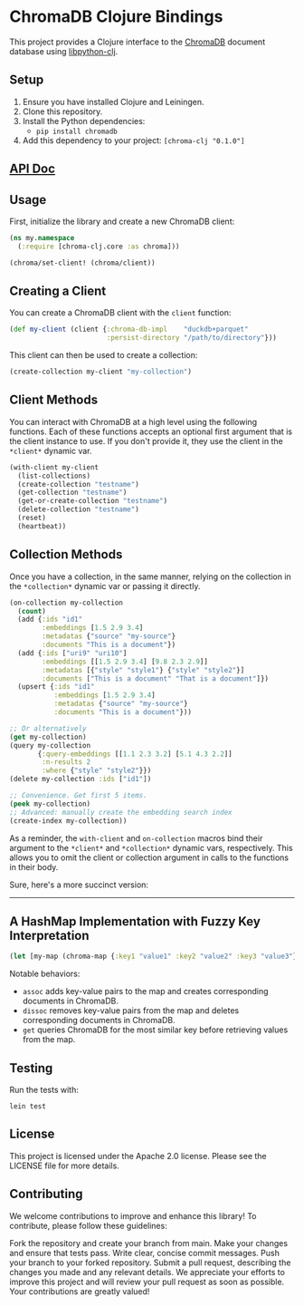 # ChromaDB Clojure Bindings

This project provides a Clojure interface to the [ChromaDB](https://docs.trychroma.com/) document database using [libpython-clj](https://github.com/clj-python/libpython-clj). 

## Setup

1. Ensure you have installed Clojure and Leiningen.
2. Clone this repository.
3. Install the Python dependencies:
   - `pip install chromadb`
4. Add this dependency to your project: `[chroma-clj "0.1.0"]`

## [API Doc](https://tristefigure.github.io/chroma-clj/index.html)

## Usage

First, initialize the library and create a new ChromaDB client:

```clojure
(ns my.namespace
  (:require [chroma-clj.core :as chroma]))

(chroma/set-client! (chroma/client))
```

## Creating a Client

You can create a ChromaDB client with the `client` function:

```clojure
(def my-client (client {:chroma-db-impl    "duckdb+parquet"
                        :persist-directory "/path/to/directory"}))
```

This client can then be used to create a collection:

```clojure
(create-collection my-client "my-collection")
```

## Client Methods

You can interact with ChromaDB at a high level using the following functions. Each of these functions accepts an optional first argument that is the client instance to use. If you don't provide it, they use the client in the `*client*` dynamic var.

```clojure
(with-client my-client
  (list-collections)
  (create-collection "testname")
  (get-collection "testname")
  (get-or-create-collection "testname")
  (delete-collection "testname")
  (reset)
  (heartbeat))
```

## Collection Methods

Once you have a collection, in the same manner, relying on the collection in the `*collection*` dynamic var or passing it directly.

```clojure
(on-collection my-collection
  (count)
  (add {:ids "id1"
        :embeddings [1.5 2.9 3.4]
        :metadatas {"source" "my-source"}
        :documents "This is a document"})
  (add {:ids ["uri9" "uri10"]
        :embeddings [[1.5 2.9 3.4] [9.8 2.3 2.9]]
        :metadatas [{"style" "style1"} {"style" "style2"}]
        :documents ["This is a document" "That is a document"]})
  (upsert {:ids "id1"
           :embeddings [1.5 2.9 3.4]
           :metadatas {"source" "my-source"}
           :documents "This is a document"}))

;; Or alternatively
(get my-collection)
(query my-collection
       {:query-embeddings [[1.1 2.3 3.2] [5.1 4.3 2.2]]
        :n-results 2
        :where {"style" "style2"}})
(delete my-collection :ids ["id1"])

;; Convenience. Get first 5 items.
(peek my-collection)
;; Advanced: manually create the embedding search index
(create-index my-collection))
```

As a reminder, the `with-client` and `on-collection` macros bind their argument to the `*client*` and `*collection*` dynamic vars, respectively. This allows you to omit the client or collection argument in calls to the functions in their body.

Sure, here's a more succinct version:

---

## A HashMap Implementation with Fuzzy Key Interpretation

```clojure
(let [my-map (chroma-map {:key1 "value1" :key2 "value2" :key3 "value3"})] ...)
```

Notable behaviors:

- `assoc` adds key-value pairs to the map and creates corresponding documents in ChromaDB.
- `dissoc` removes key-value pairs from the map and deletes corresponding documents in ChromaDB.
- `get` queries ChromaDB for the most similar key before retrieving values from the map.

## Testing

Run the tests with:

```
lein test
```

## License
This project is licensed under the Apache 2.0 license. Please see the LICENSE file for more details.

## Contributing
We welcome contributions to improve and enhance this library! To contribute, please follow these guidelines:

Fork the repository and create your branch from main.
Make your changes and ensure that tests pass.
Write clear, concise commit messages.
Push your branch to your forked repository.
Submit a pull request, describing the changes you made and any relevant details.
We appreciate your efforts to improve this project and will review your pull request as soon as possible. Your contributions are greatly valued!